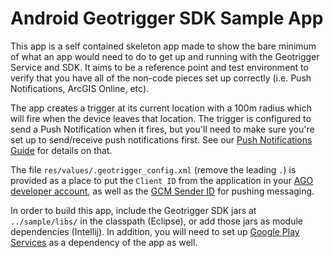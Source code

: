 # Android Geotrigger SDK Sample App

This app is a self contained skeleton app made to show the bare minimum of what an app would need to do to get up and running with the Geotrigger Service and SDK. It aims to be a reference point and test environment to verify that you have all of the non-code pieces set up correctly (i.e. Push Notifications, ArcGIS Online, etc).

The app creates a trigger at its current location with a 100m radius which will fire when the device leaves that location. The trigger is configured to send a Push Notification when it fires, but you'll need to make sure you're set up to send/receive push notifications first. See our [Push Notifications Guide][push-notifications-docs] for details on that.

The file `res/values/.geotrigger_config.xml` (remove the leading `.`) is provided as a place to put the `Client ID` from the application in your [AGO developer account][ago-applications], as well as the [GCM Sender ID][gcm-sender-id] for pushing messaging.

In order to build this app, include the Geotrigger SDK jars at `../sample/libs/` in the classpath (Eclipse), or add those jars as module dependencies (Intellij). In addition, you will need to set up [Google Play Services][google-play-services] as a dependency of the app as well.

[push-notifications-docs]:https://developers.arcgis.com/en/geotrigger-service/guide/android-push-notifications/
[ago-applications]:https://developers.arcgis.com/en/applications/
[gcm-sender-id]:http://developer.android.com/google/gcm/gs.html#create-proj
[google-play-services]:http://developer.android.com/google/play-services/setup.html
